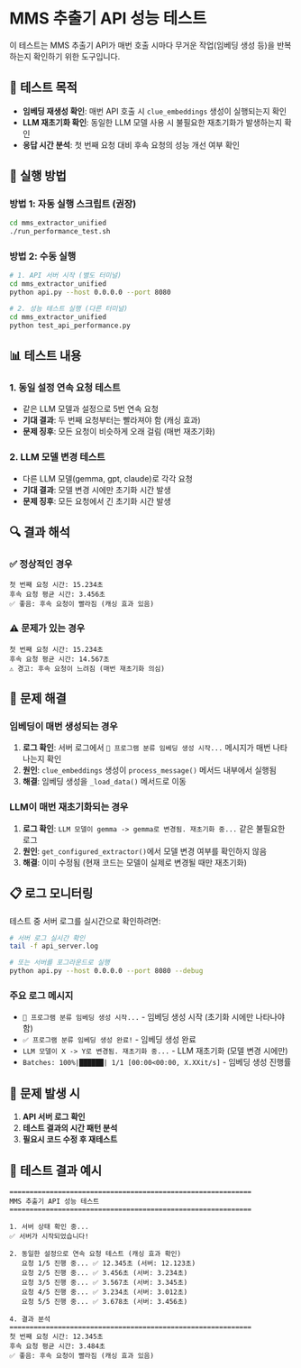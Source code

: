 # MMS 추출기 API 성능 테스트

이 테스트는 MMS 추출기 API가 매번 호출 시마다 무거운 작업(임베딩 생성 등)을 반복하는지 확인하기 위한 도구입니다.

## 🎯 테스트 목적

- **임베딩 재생성 확인**: 매번 API 호출 시 `clue_embeddings` 생성이 실행되는지 확인
- **LLM 재초기화 확인**: 동일한 LLM 모델 사용 시 불필요한 재초기화가 발생하는지 확인
- **응답 시간 분석**: 첫 번째 요청 대비 후속 요청의 성능 개선 여부 확인

## 🚀 실행 방법

### 방법 1: 자동 실행 스크립트 (권장)
```bash
cd mms_extractor_unified
./run_performance_test.sh
```

### 방법 2: 수동 실행
```bash
# 1. API 서버 시작 (별도 터미널)
cd mms_extractor_unified
python api.py --host 0.0.0.0 --port 8080

# 2. 성능 테스트 실행 (다른 터미널)
cd mms_extractor_unified
python test_api_performance.py
```

## 📊 테스트 내용

### 1. 동일 설정 연속 요청 테스트
- 같은 LLM 모델과 설정으로 5번 연속 요청
- **기대 결과**: 두 번째 요청부터는 빨라져야 함 (캐싱 효과)
- **문제 징후**: 모든 요청이 비슷하게 오래 걸림 (매번 재초기화)

### 2. LLM 모델 변경 테스트
- 다른 LLM 모델(gemma, gpt, claude)로 각각 요청
- **기대 결과**: 모델 변경 시에만 초기화 시간 발생
- **문제 징후**: 모든 요청에서 긴 초기화 시간 발생

## 🔍 결과 해석

### ✅ 정상적인 경우
```
첫 번째 요청 시간: 15.234초
후속 요청 평균 시간: 3.456초
✅ 좋음: 후속 요청이 빨라짐 (캐싱 효과 있음)
```

### ⚠️ 문제가 있는 경우
```
첫 번째 요청 시간: 15.234초
후속 요청 평균 시간: 14.567초
⚠️ 경고: 후속 요청이 느려짐 (매번 재초기화 의심)
```

## 🔧 문제 해결

### 임베딩이 매번 생성되는 경우
1. **로그 확인**: 서버 로그에서 `🔄 프로그램 분류 임베딩 생성 시작...` 메시지가 매번 나타나는지 확인
2. **원인**: `clue_embeddings` 생성이 `process_message()` 메서드 내부에서 실행됨
3. **해결**: 임베딩 생성을 `_load_data()` 메서드로 이동

### LLM이 매번 재초기화되는 경우
1. **로그 확인**: `LLM 모델이 gemma -> gemma로 변경됨. 재초기화 중...` 같은 불필요한 로그
2. **원인**: `get_configured_extractor()`에서 모델 변경 여부를 확인하지 않음
3. **해결**: 이미 수정됨 (현재 코드는 모델이 실제로 변경될 때만 재초기화)

## 📋 로그 모니터링

테스트 중 서버 로그를 실시간으로 확인하려면:

```bash
# 서버 로그 실시간 확인
tail -f api_server.log

# 또는 서버를 포그라운드로 실행
python api.py --host 0.0.0.0 --port 8080 --debug
```

### 주요 로그 메시지

- `🔄 프로그램 분류 임베딩 생성 시작...` - 임베딩 생성 시작 (초기화 시에만 나타나야 함)
- `✅ 프로그램 분류 임베딩 생성 완료!` - 임베딩 생성 완료
- `LLM 모델이 X -> Y로 변경됨. 재초기화 중...` - LLM 재초기화 (모델 변경 시에만)
- `Batches: 100%|██████| 1/1 [00:00<00:00, X.XXit/s]` - 임베딩 생성 진행률

## 🐛 문제 발생 시

1. **API 서버 로그 확인**
2. **테스트 결과의 시간 패턴 분석**
3. **필요시 코드 수정 후 재테스트**

## 📝 테스트 결과 예시

```
============================================================
MMS 추출기 API 성능 테스트
============================================================

1. 서버 상태 확인 중...
✅ 서버가 시작되었습니다!

2. 동일한 설정으로 연속 요청 테스트 (캐싱 효과 확인)
   요청 1/5 진행 중... ✅ 12.345초 (서버: 12.123초)
   요청 2/5 진행 중... ✅ 3.456초 (서버: 3.234초)
   요청 3/5 진행 중... ✅ 3.567초 (서버: 3.345초)
   요청 4/5 진행 중... ✅ 3.234초 (서버: 3.012초)
   요청 5/5 진행 중... ✅ 3.678초 (서버: 3.456초)

4. 결과 분석
============================================================
첫 번째 요청 시간: 12.345초
후속 요청 평균 시간: 3.484초
✅ 좋음: 후속 요청이 빨라짐 (캐싱 효과 있음)
``` 